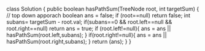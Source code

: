 class Solution {
public boolean hasPathSum(TreeNode root, int targetSum) {
// top down apporach
boolean ans = false;
if (root==null) return false;
int subans= targetSum - root.val;
if(subans==0 && root.left==null && root.right==null) return ans = true;
if (root.left!=null){
ans = ans || hasPathSum(root.left,subans);
}
if(root.right!=null){
ans = ans || hasPathSum(root.right,subans);
}
return (ans);
}
}
​
​